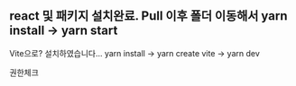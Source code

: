 react 및 패키지 설치완료.
Pull 이후 폴더 이동해서 yarn install -> yarn start
-----
Vite으로? 설치하였습니다...
yarn install -> yarn create vite -> yarn dev 

권한체크